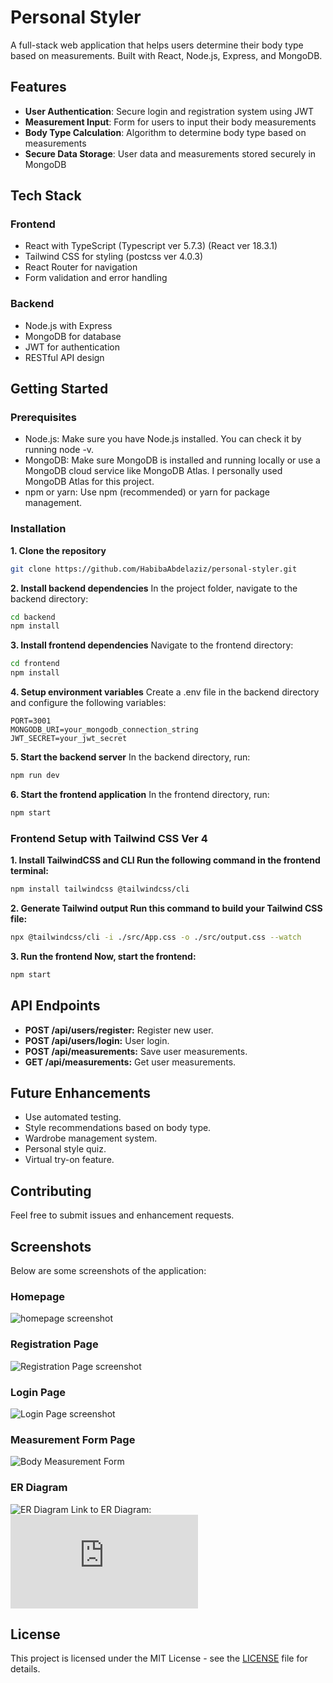 # Personal Styler

A full-stack web application that helps users determine their body type based on measurements. Built with React, Node.js, Express, and MongoDB.

## Features

- **User Authentication**: Secure login and registration system using JWT
- **Measurement Input**: Form for users to input their body measurements
- **Body Type Calculation**: Algorithm to determine body type based on measurements
- **Secure Data Storage**: User data and measurements stored securely in MongoDB

## Tech Stack

### Frontend
- React with TypeScript (Typescript ver 5.7.3) (React ver 18.3.1)
- Tailwind CSS for styling (postcss ver 4.0.3)
- React Router for navigation
- Form validation and error handling

### Backend
- Node.js with Express
- MongoDB for database
- JWT for authentication
- RESTful API design

## Getting Started

### Prerequisites
- Node.js: Make sure you have Node.js installed. You can check it by running node -v.
- MongoDB: Make sure MongoDB is installed and running locally or use a MongoDB cloud service like MongoDB Atlas. I personally used MongoDB Atlas for this project.
- npm or yarn: Use npm (recommended) or yarn for package management.

### Installation

**1. Clone the repository**
```bash
git clone https://github.com/HabibaAbdelaziz/personal-styler.git
```

**2. Install backend dependencies**
In the project folder, navigate to the backend directory:
```bash
cd backend
npm install
```

**3. Install frontend dependencies**
Navigate to the frontend directory:
```bash
cd frontend
npm install
```

**4. Setup environment variables**
Create a .env file in the backend directory and configure the following variables:
```env
PORT=3001
MONGODB_URI=your_mongodb_connection_string
JWT_SECRET=your_jwt_secret
```

**5. Start the backend server**
In the backend directory, run:
```bash
npm run dev
```

**6. Start the frontend application**
In the frontend directory, run:
```bash
npm start
```

### Frontend Setup with Tailwind CSS Ver 4

**1. Install TailwindCSS and CLI Run the following command in the frontend terminal:**
``` bash
npm install tailwindcss @tailwindcss/cli
```
**2. Generate Tailwind output Run this command to build your Tailwind CSS file:**
```bash
npx @tailwindcss/cli -i ./src/App.css -o ./src/output.css --watch
```

**3. Run the frontend Now, start the frontend:**
```bash
npm start
```

## API Endpoints

* **POST /api/users/register:** Register new user.
* **POST /api/users/login:** User login.
* **POST /api/measurements:** Save user measurements.
* **GET /api/measurements:** Get user measurements.

## Future Enhancements
* Use automated testing.
* Style recommendations based on body type.
* Wardrobe management system.
* Personal style quiz.
* Virtual try-on feature.

## Contributing
Feel free to submit issues and enhancement requests.

## Screenshots
Below are some screenshots of the application:

### Homepage
![homepage screenshot](https://github.com/HabibaAbdelaziz/personal-styler/blob/75ca6354d7d6a32e45a217094ce0f084be3f2a88/home_page_example.png "Homepage")

### Registration Page
![Registration Page screenshot](https://github.com/HabibaAbdelaziz/personal-styler/blob/d0de774a953e443af2d6a83b659e9560da5e15ac/register_example_1.png "Registration Page")

### Login Page
![Login Page screenshot](https://github.com/HabibaAbdelaziz/personal-styler/blob/e01d02b1506c4d8ba8b1e6ed6de4610e521d8f49/login_example_1.png "Login Page")

### Measurement Form Page
![Body Measurement Form](https://github.com/HabibaAbdelaziz/personal-styler/blob/e01d02b1506c4d8ba8b1e6ed6de4610e521d8f49/measurement_form_example_1.png "Body Measurement Form")

### ER Diagram
![ER Diagram](https://github.com/HabibaAbdelaziz/personal-styler/blob/a22b7c5148c4c100ce9a60a289962832d8a3f373/er_diagram_photo.png "ER Diagram")
Link to ER Diagram:
![ER Diagram](https://github.com/HabibaAbdelaziz/personal-styler/blob/8a4f7fc11d1b28263c7a67da069f4b9450efe3f5/erDiagram-asOf-2025-01-17.mmd "ER Diagram")

## License

This project is licensed under the MIT License - see the [LICENSE](https://github.com/HabibaAbdelaziz/personal-styler/blob/578e014136c172a411818d3d0274cd6d1968bf80/LICENSE "LICENSE") file for details.

